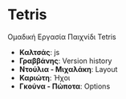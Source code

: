 # Tetris
Ομαδική Εργασία Παιχνίδι Tetris

<ul>
  <li><b>Καλτσάς</b>: js</li>
  <li><b>Γραββάνης</b>: Version history</li>
  <li><b>Ντούλια - Μιχαλάκη</b>: Layout</li>
  <li><b>Καριώτη</b>: Ήχοι</li>
  <li><b>Γκούνα - Πώποτα</b>: Options</li>
</ul>
